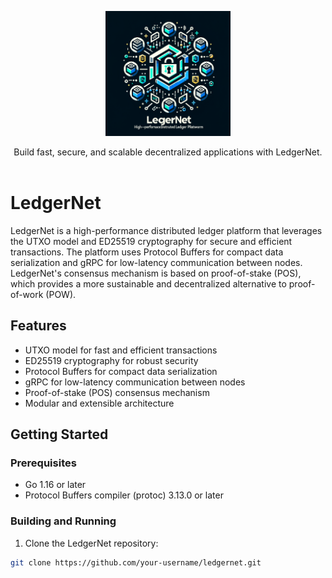 <p align="center">
  <picture>
    <source srcset="./assets/logo.png">
    <img alt="LedgerNet logo" height="200px" src="./assets/logo.png"> <!-- Logo height increased from 60px to 120px -->
  </picture>
  <p align="center">
    Build fast, secure, and scalable decentralized applications with LedgerNet.
    <br />
    <br />
  </p>
</p>

# LedgerNet

LedgerNet is a high-performance distributed ledger platform that leverages the UTXO model and ED25519 cryptography for secure and efficient transactions. The platform uses Protocol Buffers for compact data serialization and gRPC for low-latency communication between nodes. LedgerNet's consensus mechanism is based on proof-of-stake (POS), which provides a more sustainable and decentralized alternative to proof-of-work (POW).

## Features

- UTXO model for fast and efficient transactions
- ED25519 cryptography for robust security
- Protocol Buffers for compact data serialization
- gRPC for low-latency communication between nodes
- Proof-of-stake (POS) consensus mechanism
- Modular and extensible architecture

## Getting Started

### Prerequisites

- Go 1.16 or later
- Protocol Buffers compiler (protoc) 3.13.0 or later

### Building and Running

1. Clone the LedgerNet repository:

```bash
git clone https://github.com/your-username/ledgernet.git
```
